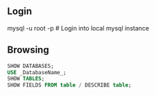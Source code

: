 ## Login
mysql -u root -p   # Login into local mysql instance

## Browsing

```sql
SHOW DATABASES;
USE _DatabaseName_;
SHOW TABLES;
SHOW FIELDS FROM table / DESCRIBE table;
```
